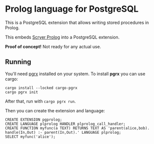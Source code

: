 # Prolog language for PostgreSQL

This is a PostgreSQL extension that allows writing stored procedures in Prolog.

This embeds [Scryer Prolog](https://www.scryer.pl) into a PostgreSQL extension.

**Proof of concept!** Not ready for any actual use.


## Running

You'll need [pgrx](https://github.com/pgcentralfoundation/pgrx) installed on your system. To install **pgrx** you can use cargo:
```
cargo install --locked cargo-pgrx
cargo pgrx init
```

After that, run with `cargo pgrx run`.

Then you can create the extension and language:
```
CREATE EXTENSION pgprolog;
CREATE LANGUAGE plprolog HANDLER plprolog_call_handler;
CREATE FUNCTION myfunc(a TEXT) RETURNS TEXT AS 'parent(alice,bob). handle(In,Out) :- parent(In,Out).' LANGUAGE plprolog;
SELECT myfunc('alice');
```
